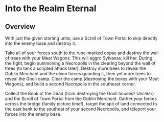 # Into the Realm Eternal

## Overview

With just the given starting units, use a Scroll of Town Portal to skip directly into the enemy base and destroy it.

Take all of your forces south to the rune-marked copse and destroy the wall of trees with your Meat Wagons. This will aggro Sylvanas; kill her. During the fight, begin summoning a Necropolis in the clearing beyond the wall of trees (to tank a scripted attack later). Destroy more trees to reveal the Goblin Merchant and the elven forces guarding it, then yet more trees to reveal the Gnoll camp. Clear the camp (destroying the boxes with your Meat Wagons), and build a second Necropolis in the southeast corner.

Collect the Book of the Dead (from destroying the Gnoll houses? Unclear) and the Scroll of Town Portal from the Goblin Merchant. Gather your forces across the bridge (family picture time!), target the spit of land connected to the east bank to the southeat of your second Necropolis, and teleport your forces into the enemy base.